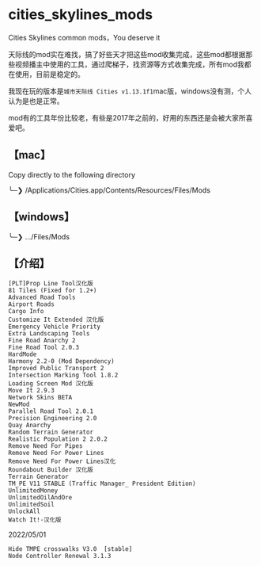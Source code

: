 # cities_skylines_mods

Cities Skylines common mods，You deserve it

天际线的mod实在难找，搞了好些天才把这些mod收集完成，这些mod都根据那些视频播主中使用的工具，通过爬梯子，找资源等方式收集完成，所有mod我都在使用，目前是稳定的。

我现在玩的版本是`城市天际线 Cities v1.13.1f1`mac版，windows没有测，个人认为是也是正常。

mod有的工具年份比较老，有些是2017年之前的，好用的东西还是会被大家所喜爱吧。



## 【mac】

 Copy directly to the following directory

╰─❯ /Applications/Cities.app/Contents/Resources/Files/Mods



## 【windows】	

╰─❯ .../Files/Mods

## 【介绍】

```
[PLT]Prop Line Tool汉化版
81 Tiles (Fixed for 1.2+)
Advanced Road Tools
Airport Roads
Cargo Info
Customize It Extended 汉化版
Emergency Vehicle Priority
Extra Landscaping Tools
Fine Road Anarchy 2
Fine Road Tool 2.0.3
HardMode
Harmony 2.2-0 (Mod Dependency)
Improved Public Transport 2
Intersection Marking Tool 1.8.2
Loading Screen Mod 汉化版
Move It 2.9.3
Network Skins BETA
NewMod
Parallel Road Tool 2.0.1
Precision Engineering 2.0
Quay Anarchy
Random Terrain Generator
Realistic Population 2 2.0.2
Remove Need For Pipes
Remove Need For Power Lines
Remove Need For Power Lines汉化
Roundabout Builder 汉化版
Terrain Generator
TM_PE V11 STABLE (Traffic Manager_ President Edition)
UnlimitedMoney
UnlimitedOilAndOre
UnlimitedSoil
UnlockAll
Watch It!-汉化版
```

2022/05/01

```
Hide TMPE crosswalks V3.0  [stable]
Node Controller Renewal 3.1.3
```

